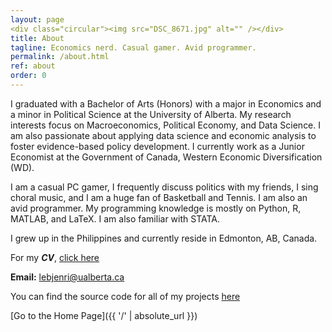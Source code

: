 ```yaml
---
layout: page
<div class="circular"><img src="DSC_8671.jpg" alt="" /></div>
title: About
tagline: Economics nerd. Casual gamer. Avid programmer.
permalink: /about.html
ref: about
order: 0
---
```


I graduated with a Bachelor of Arts (Honors) with a major in Economics and a minor in Political Science at the University of Alberta. My research interests focus on Macroeconomics, Political Economy, and Data Science. I am also passionate about applying data science and economic analysis to foster evidence-based policy development. I currently work as a Junior Economist at the Government of Canada, Western Economic Diversification (WD). 

I am a casual PC gamer, I frequently discuss politics with my friends, I sing choral music, and I am a huge fan of Basketball and Tennis. I am also an avid programmer. My programming knowledge is mostly on Python, R, MATLAB, and LaTeX. I am also familiar with STATA.

I grew up in the Philippines and currently reside in Edmonton, AB, Canada.

For my **_CV_**, [click here](LJ-Valencia-CV.pdf)

**Email:** [lebjenri@ualberta.ca](mailto:lebjenri@ualberta.ca)

You can find the source code for all of my projects [here](https://github.com/lj-valencia)

[Go to the Home Page]({{ '/' | absolute_url }})
